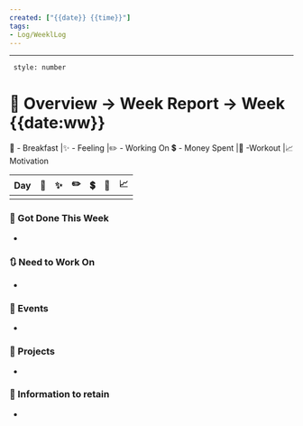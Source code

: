 ```yaml
---
created: ["{{date}} {{time}}"]
tags:
- Log/WeeklLog
---
```

___
```toc
 style: number
```
# 🌌 Overview -> Week Report -> Week {{date:ww}}
🍜 - Breakfast |✨ - Feeling |✏️ - Working On 
💲 - Money Spent |💪 -Workout |📈 Motivation

| Day | 🍜  | ✨  | ✏️  | 💲  | 💪  | 📈  |
| --- | --- | --- | --- | --- | --- | --- |
|     |     |     |     |     |     |     |
### 📑 Got Done This Week
- 

### 🔃 Need to Work On
- 
### 📜 Events
- 
### 📃 Projects
- 
### 💾 Information to retain
- 